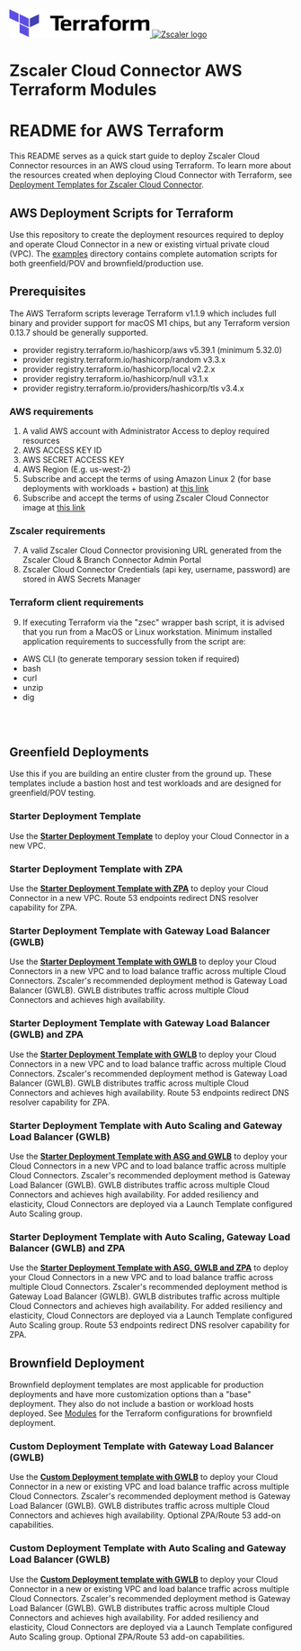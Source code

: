 <a href="https://terraform.io">
    <img src="https://raw.githubusercontent.com/hashicorp/terraform-website/master/public/img/logo-text.svg" alt="Terraform logo" title="Terraform" height="50" width="250" />
</a>
<a href="https://www.zscaler.com/">
    <img src="https://www.zscaler.com/themes/custom/zscaler/logo.svg" alt="Zscaler logo" title="Zscaler" height="50" width="250" />
</a>

Zscaler Cloud Connector AWS Terraform Modules
===========================================================================================================

# **README for AWS Terraform**
This README serves as a quick start guide to deploy Zscaler Cloud Connector resources in an AWS cloud using Terraform. To learn more about
the resources created when deploying Cloud Connector with Terraform, see [Deployment Templates for Zscaler Cloud Connector](https://help.zscaler.com/cloud-branch-connector/deployment-templates-zscaler-cloud-connector).

## **AWS Deployment Scripts for Terraform**

Use this repository to create the deployment resources required to deploy and operate Cloud Connector in a new or existing virtual private
cloud (VPC). The [examples](examples/) directory contains complete automation scripts for both greenfield/POV and brownfield/production use.

## **Prerequisites**

The AWS Terraform scripts leverage Terraform v1.1.9 which includes full binary and provider support for macOS M1 chips, but any Terraform
version 0.13.7 should be generally supported.

-   provider registry.terraform.io/hashicorp/aws v5.39.1 (minimum 5.32.0)
-   provider registry.terraform.io/hashicorp/random v3.3.x
-   provider registry.terraform.io/hashicorp/local v2.2.x
-   provider registry.terraform.io/hashicorp/null v3.1.x
-   provider registry.terraform.io/providers/hashicorp/tls v3.4.x

### **AWS requirements**

1.  A valid AWS account with Administrator Access to deploy required resources
2.  AWS ACCESS KEY ID
3.  AWS SECRET ACCESS KEY
4.  AWS Region (E.g. us-west-2)
5.  Subscribe and accept the terms of using Amazon Linux 2 (for base deployments with workloads + bastion) at [this link](https://aws.amazon.com/marketplace/pp/prodview-zc4x2k7vt6rpu)
6.  Subscribe and accept the terms of using Zscaler Cloud Connector image at [this link](https://aws.amazon.com/marketplace/pp/prodview-cvzx4oiv7oljm)

### **Zscaler requirements**

7.  A valid Zscaler Cloud Connector provisioning URL generated from the Zscaler Cloud & Branch Connector Admin Portal
8.  Zscaler Cloud Connector Credentials (api key, username, password) are stored in AWS Secrets Manager

### **Terraform client requirements**
9. If executing Terraform via the "zsec" wrapper bash script, it is advised that you run from a MacOS or Linux workstation. Minimum installed application requirements to successfully from the script are:
- AWS CLI (to generate temporary session token if required)
- bash
- curl
- unzip
- dig
<br>
<br>

## **Greenfield Deployments** 

Use this if you are building an entire cluster from the ground up. These templates include a bastion host and test workloads and are designed for greenfield/POV testing. 

###  **Starter Deployment Template**

Use the [**Starter Deployment Template**](examples/base_1cc/) to deploy your Cloud Connector in a new VPC.

### **Starter Deployment Template with ZPA**

Use the [**Starter Deployment Template with ZPA**](examples/base_1cc_zpa) to deploy your Cloud Connector in a new VPC. Route 53 endpoints redirect DNS resolver capability for ZPA.

### **Starter Deployment Template with Gateway Load Balancer (GWLB)**

Use the [**Starter Deployment Template with GWLB**](examples/base_cc_gwlb) to deploy your Cloud Connectors in a new VPC and to load balance traffic across multiple Cloud Connectors. Zscaler\'s recommended deployment method is Gateway Load Balancer (GWLB). GWLB distributes traffic across multiple Cloud Connectors and achieves high availability.

### **Starter Deployment Template with Gateway Load Balancer (GWLB) and ZPA**

Use the [**Starter Deployment Template with GWLB**](examples/base_cc_gwlb_zpa) to deploy your Cloud Connectors in a new VPC and to load balance traffic across multiple Cloud Connectors. Zscaler\'s recommended deployment method is Gateway Load Balancer (GWLB). GWLB distributes traffic across multiple Cloud Connectors and achieves high availability. Route 53 endpoints redirect DNS resolver capability for ZPA.

### **Starter Deployment Template with Auto Scaling and Gateway Load Balancer (GWLB)**

Use the [**Starter Deployment Template with ASG and GWLB**](examples/base_cc_gwlb_asg) to deploy your Cloud Connectors in a new VPC and to load balance traffic across multiple Cloud Connectors. Zscaler\'s recommended deployment method is Gateway Load Balancer (GWLB). GWLB distributes traffic across multiple Cloud Connectors and achieves high availability. For added resiliency and elasticity, Cloud Connectors are deployed via a Launch Template configured Auto Scaling group.

### **Starter Deployment Template with Auto Scaling, Gateway Load Balancer (GWLB) and ZPA**

Use the [**Starter Deployment Template with ASG, GWLB and ZPA**](examples/base_cc_gwlb_asg_zpa) to deploy your Cloud Connectors in a new VPC and to load balance traffic across multiple Cloud Connectors. Zscaler\'s recommended deployment method is Gateway Load Balancer (GWLB). GWLB distributes traffic across multiple Cloud Connectors and achieves high availability. For added resiliency and elasticity, Cloud Connectors are deployed via a Launch Template configured Auto Scaling group. Route 53 endpoints redirect DNS resolver capability for ZPA.

## **Brownfield Deployment**

Brownfield deployment templates are most applicable for production deployments and have more customization options than a \"base\"
deployment. They also do not include a bastion or workload hosts deployed. See [Modules](https://github.com/zscaler/terraform-aws-cloud-connector-modules/tree/main/examples) for the Terraform configurations for brownfield deployment.

### **Custom Deployment Template with Gateway Load Balancer (GWLB)**

Use the [**Custom Deployment template with GWLB**](examples/cc_gwlb) to deploy your Cloud Connector in a new or existing VPC and load balance traffic across multiple Cloud Connectors. Zscaler\'s recommended deployment method is Gateway Load Balancer (GWLB). GWLB distributes traffic across multiple Cloud Connectors and achieves high availability. Optional ZPA/Route 53 add-on capabilities.

### **Custom Deployment Template with Auto Scaling and Gateway Load Balancer (GWLB)**

Use the [**Custom Deployment template with GWLB**](examples/cc_gwlb_asg) to deploy your Cloud Connector in a new or existing VPC and load balance traffic across multiple Cloud Connectors. Zscaler\'s recommended deployment method is Gateway Load Balancer (GWLB). GWLB distributes traffic across multiple Cloud Connectors and achieves high availability. For added resiliency and elasticity, Cloud Connectors are deployed via a Launch Template configured Auto Scaling group. Optional ZPA/Route 53 add-on capabilities.
